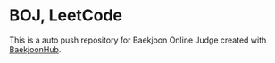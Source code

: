 # BOJ, LeetCode
This is a auto push repository for Baekjoon Online Judge created with [BaekjoonHub](https://github.com/BaekjoonHub/BaekjoonHub).
